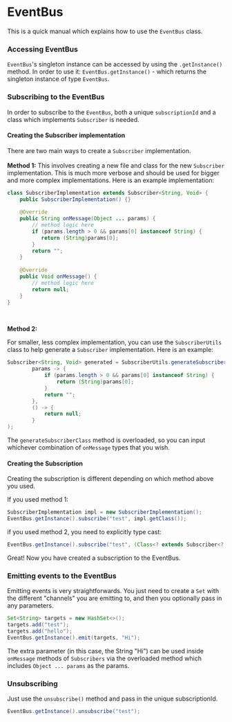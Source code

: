 # EventBus

This is a quick manual which explains how to use the `EventBus` class.

### Accessing EventBus
`EventBus`'s singleton instance can be accessed by using the `.getInstance()` method. In order to use it: `EventBus.getInstance()` - which returns the singleton instance of type `EventBus`.

### Subscribing to the EventBus
In order to subscribe to the `EventBus`, both a unique `subscriptionId` and a class which implements `Subscriber` is needed.

#### Creating the Subscriber implementation
There are two main ways to create a `Subscriber` implementation.
<br /><br />
**Method 1:**
This involves creating a new file and class for the new `Subscriber` implementation. This is much more verbose and should be used for bigger and more complex implementations.
Here is an example implementation:

```java
class SubscriberImplementation extends Subscriber<String, Void> {
    public SubscriberImplementation() {}
    
    @Override
    public String onMessage(Object ... params) {
        // method logic here 
        if (params.length > 0 && params[0] instanceof String) {
           return (String)params[0];
        }
        return "";
    }
    
    @Override
    public Void onMessage() {
        // method logic here
        return null;
    }
}
```
<br />

**Method 2:**

For smaller, less complex implementation, you can use the `SubscriberUtils` class to help generate a `Subscriber` implementation. Here is an example:

```java
Subscriber<String, Void> generated = SubscriberUtils.generateSubscriberClass(
        params -> {
            if (params.length > 0 && params[0] instanceof String) {
                return (String)params[0];
            }
            return "";
        },
        () -> {
            return null;
        }
);
```
The `generateSubscriberClass` method is overloaded, so you can input whichever combination of `onMessage` types that you wish.

#### Creating the Subscription
Creating the subscription is different depending on which method above you used.

If you used method 1:

```java
SubscriberImplementation impl = new SubscriberImplementation();
EventBus.getInstance().subscribe("test", impl.getClass());
```

if you used method 2, you need to explicitly type cast:

```java
EventBus.getInstance().subscribe("test", (Class<? extends Subscriber<?, ?>>) generated.getClass());
```

Great! Now you have created a subscription to the EventBus.

### Emitting events to the EventBus
Emitting events is very straightforwards. You just need to create a `Set` with the different "channels" you are emitting to, and then you optionally pass in any parameters.
```java
Set<String> targets = new HashSet<>();
targets.add("test");
targets.add("hello");
EventBus.getInstance().emit(targets, "Hi");
```
The extra parameter (in this case, the String "Hi") can be used inside `onMessage` methods of `Subscribers` via the overloaded method which includes `Object ... params` as the params.

### Unsubscribing
Just use the `unsubscribe()` method and pass in the unique subscriptionId.

```java
EventBus.getInstance().unsubscribe("test");
```